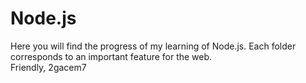# Node.js
Here you will find the progress of my learning of Node.js. Each folder corresponds to an important feature for the web.   <br> Friendly, 2gacem7 

